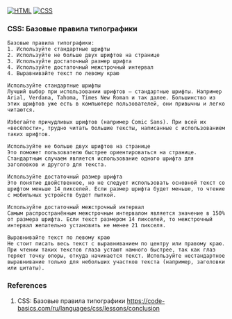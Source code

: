 [![HTML](https://img.shields.io/badge/HTML-E46035??style=for-the-badge&logo=HTML5&logoColor=FFFFFF)](https://html.spec.whatwg.org/multipage/)
[![CSS](https://img.shields.io/badge/CSS-274DE4??style=for-the-badge&logo=CSS3&logoColor=FFFFFF)](https://www.w3.org/Style/CSS/)

### CSS: Базовые правила типографики
```
Базовые правила типографики:
1. Используйте стандартные шрифты
2. Используйте не больше двух шрифтов на странице
3. Используйте достаточный размер шрифта
4. Используйте достаточный межстрочный интервал
4. Выравнивайте текст по левому краю

Используйте стандартные шрифты
Лучший выбор при использовании шрифтов — стандартные шрифты. Например Arial, Verdana, Tahoma, Times New Roman и так далее. Большинство из этих шрифтов уже есть в компьютере пользователей, они привычны и легко читаются.

Избегайте причудливых шрифтов (например Comic Sans). При всей их «весёлости», трудно читать большие тексты, написанные с использованием таких шрифтов.

Используйте не больше двух шрифтов на странице
Это поможет пользователю быстрее ориентироваться на странице. Стандартным случаем является использование одного шрифта для заголовков и другого для текста.

Используйте достаточный размер шрифта
Это понятие двойственное, но не следует использовать основной текст со шрифтом меньше 14 пикселей. Если размер шрифта будет меньше, то чтение с мобильных устройств будет пыткой.

Используйте достаточный межстрочный интервал
Самым распространённым межстрочным интервалом является значение в 150% от размера шрифта. Если текст размером 14 пикселей, то межстрочный интервал желательно установить не менее 21 пикселя.

Выравнивайте текст по левому краю
Не стоит писать весь текст с выравниванием по центру или правому краю. При чтении таких текстов глаза устают намного быстрее, так как глаз теряет точку опоры, откуда начинается текст. Используйте нестандартное выравнивание только для небольших участков текста (например, заголовки или цитаты).
```
### References
1. CSS: Базовые правила типографики https://code-basics.com/ru/languages/css/lessons/conclusion 